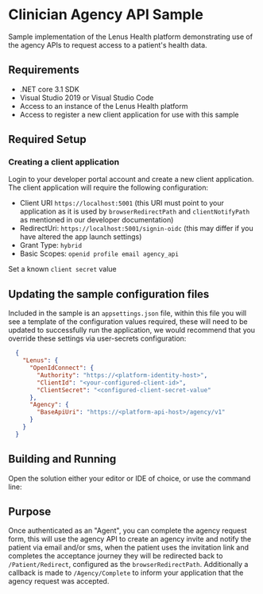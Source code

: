 # Clinician Agency API Sample

Sample implementation of the Lenus Health platform demonstrating use of the agency APIs to request access to a patient's health data.

## Requirements

- .NET core 3.1 SDK
- Visual Studio 2019 or Visual Studio Code
- Access to an instance of the Lenus Health platform
- Access to register a new client application for use with this sample

## Required Setup

### Creating a client application

Login to your developer portal account and create a new client application.  The client application will require the following configuration:

- Client URI `https://localhost:5001` (this URI must point to your application as it is used by `browserRedirectPath` and `clientNotifyPath` as mentioned in our developer documentation)
- RedirectUri: `https://localhost:5001/signin-oidc` (this may differ if you have altered the app launch settings)
- Grant Type: `hybrid`
- Basic Scopes: `openid profile email agency_api`

Set a known `client secret` value

## Updating the sample configuration files

Included in the sample is an `appsettings.json` file, within this file you will see a template of the configuration values required, these will need to be updated to successfully run the application, we would recommend that you override these settings via user-secrets configuration:

```json
  {
    "Lenus": {
      "OpenIdConnect": {
        "Authority": "https://<platform-identity-host>",
        "ClientId": "<your-configured-client-id>",
        "ClientSecret": "<configured-client-secret-value"
      },
      "Agency": {
        "BaseApiUri": "https://<platform-api-host>/agency/v1"
      }
    }
  }
```

## Building and Running

Open the solution either your editor or IDE of choice, or use the command line:

## Purpose

Once authenticated as an "Agent", you can complete the agency request form, this will use the agency API to create an agency invite and notify the patient via email and/or sms, when the patient uses the invitation link and completes the acceptance journey they will be redirected back to `/Patient/Redirect`, configured as the `browserRedirectPath`.  Additionally a callback is made to `/Agency/Complete` to inform your application that the agency request was accepted.